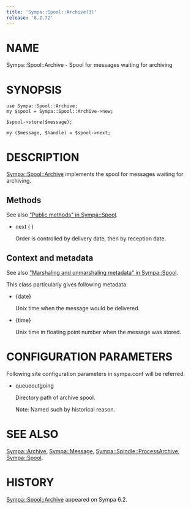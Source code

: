 ```yaml
---
title: 'Sympa::Spool::Archive(3)'
release: '6.2.72'
---
```


# NAME

Sympa::Spool::Archive - Spool for messages waiting for archiving

# SYNOPSIS

    use Sympa::Spool::Archive;
    my $spool = Sympa::Spool::Archive->new;

    $spool->store($message);

    my ($message, $handle) = $spool->next;

# DESCRIPTION

[Sympa::Spool::Archive](./Sympa-Spool-Archive.3.md) implements the spool for messages waiting for
archiving.

## Methods

See also ["Public methods" in Sympa::Spool](./Sympa-Spool.3.md#public-methods).

- next ( )

    Order is controlled by delivery date, then by reception date.

## Context and metadata

See also ["Marshaling and unmarshaling metadata" in Sympa::Spool](./Sympa-Spool.3.md#marshaling-and-unmarshaling-metadata).

This class particularly gives following metadata:

- {date}

    Unix time when the message would be delivered.

- {time}

    Unix time in floating point number when the message was stored.

# CONFIGURATION PARAMETERS

Following site configuration parameters in sympa.conf will be referred.

- queueoutgoing

    Directory path of archive spool.

    Note:
    Named such by historical reason.

# SEE ALSO

[Sympa::Archive](./Sympa-Archive.3.md), [Sympa::Message](./Sympa-Message.3.md), [Sympa::Spindle::ProcessArchive](./Sympa-Spindle-ProcessArchive.3.md),
[Sympa::Spool](./Sympa-Spool.3.md).

# HISTORY

[Sympa::Spool::Archive](./Sympa-Spool-Archive.3.md) appeared on Sympa 6.2.
